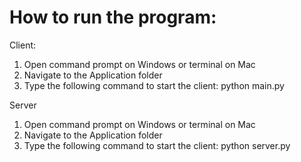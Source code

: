 # How to run the program:


Client:

1. Open command prompt on Windows or terminal on Mac
2. Navigate to the Application folder
3. Type the following command to start the client: python main.py


Server

1. Open command prompt on Windows or terminal on Mac
2. Navigate to the Application folder
3. Type the following command to start the client: python server.py